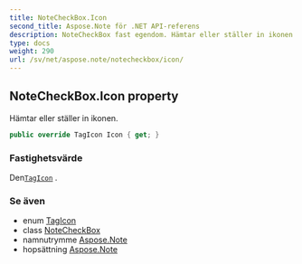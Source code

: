 ```yaml
---
title: NoteCheckBox.Icon
second_title: Aspose.Note för .NET API-referens
description: NoteCheckBox fast egendom. Hämtar eller ställer in ikonen.
type: docs
weight: 290
url: /sv/net/aspose.note/notecheckbox/icon/
---
```

## NoteCheckBox.Icon property

Hämtar eller ställer in ikonen.

```csharp
public override TagIcon Icon { get; }
```

### Fastighetsvärde

Den[`TagIcon`](../../tagicon/) .

### Se även

* enum [TagIcon](../../tagicon/)
* class [NoteCheckBox](../)
* namnutrymme [Aspose.Note](../../notecheckbox/)
* hopsättning [Aspose.Note](../../../)


